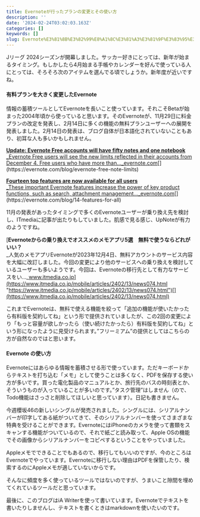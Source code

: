 ```yaml
---
title: Evernoteが行ったプランの変更とその使い方
description: ''
date: '2024-02-24T03:02:03.163Z'
categories: []
keywords: []
slug: Evernote%E3%81%8B%E3%82%99%E8%A1%8C%E3%81%A3%E3%81%9F%E3%83%95%E3%82%9A%E3%83%A9%E3%83%B3%E3%81%AE%E5%A4%89%E6%9B%B4%E3%81%A8%E3%81%9D%E3%81%AE%E4%...
---
```

Jリーグ 2024シーズンが開幕しました。サッカー好きにとっては、新年が始まるタイミング。もしかしたら4月始まる手帳やカレンダーを好んで使っている人にとっては、そろそろ次のアイテムを選んでる頃でしょうか。新年度が近いですね。

#### 有料プランを大きく変更したEvernote

情報の蓄積ツールとしてEvernoteを長いこと使っています。それこそBetaが始まった2004年頃から使っていると思います。そのEvernoteが、11月29日に料金プランの改定を発表し、2月14日に多くの機能の無料プランユーザーへの展開を発表しました。2月14日の発表は、ブログ自体が日本語化されていないこともあり、初耳な人も多いかもしれません。

[**Update: Evernote Free accounts will have fifty notes and one notebook**  
_Evernote Free users will see the new limits reflected in their accounts from December 4. Free users who have more than…_evernote.com](https://evernote.com/blog/evernote-free-note-limits "https://evernote.com/blog/evernote-free-note-limits")[](https://evernote.com/blog/evernote-free-note-limits)

[**Fourteen top features are now available for all users**  
_These important Evernote features increase the power of key product functions, such as search, attachment management…_evernote.com](https://evernote.com/blog/14-features-for-all "https://evernote.com/blog/14-features-for-all")[](https://evernote.com/blog/14-features-for-all)

11月の発表があったタイミングで多くのEvernoteユーザーが乗り換え先を検討し、ITmediaに記事が出たりもしていました。肌感で見る感じ、UpNoteが有力のようですね。

[**Evernoteからの乗り換えでオススメのメモアプリ5選　無料で使うならどれがいい？**  
_人気のメモアプリEvernoteが2023年12月4日、無料アカウントのサービス内容を大幅に改訂しました。今回の変更により他のサービスへの乗り換えを検討しているユーザーも多いようです。今回は、Evernoteの移行先として有力なサービスをい…_www.itmedia.co.jp](https://www.itmedia.co.jp/mobile/articles/2402/13/news074.html "https://www.itmedia.co.jp/mobile/articles/2402/13/news074.html")[](https://www.itmedia.co.jp/mobile/articles/2402/13/news074.html)

これまでEvernoteは、無料で使える機能を絞って「追加の機能が使いたかったら有料版を契約してね」という形で提供されていましたが、この2回の変更により「もっと容量が欲しかったら（使い続けたかったら）有料版を契約してね」という形になったように見受けられます。”フリーミアム”の提供としてはこちらの方が自然なのではと思います。

#### Evernote の使い方

Evernoteにはあらゆる情報を蓄積させる形で使っています。ただキーボードからテキストを打ち込む「メモ」として使うことは多くなく、PDFを保存する使い方が多いです。買った電化製品のマニュアルとか、旅行先のバスの時刻表とか、そういうものが入っていることが多いのです。”タスク管理”はしません（ので、Todo機能はさっさと削除してほしいと思っています）。日記も書きません。

今週櫻坂46の新しいシングルが発売されました。シングルには、シリアルナンバーが印字してある紙がついてきて、そのシリアルナンバーを使ってさまざまな特典を受けることができます。EvernoteにはiPhoneのカメラを使って書類をスキャンする機能がついているので、それで紙ごと読み取って、Apple OSの機能でその画像からシリアルナンバーをコピペするということをやっていました。

Appleメモでできることでもあるので、移行してもいいのですが、今のところはEvernoteでやっています。Evernoteに移行しない理由はPDFを保管したり、検索するのにAppleメモが適していないからです。

そんなに頻度を多く使っているツールではないのですが、うまいこと隙間を埋めてくれているツールだと思っています。

最後に、このブログはiA Writerを使って書いています。Evernoteでテキストを書いたりしませんし、テキストを書くときはmarkdownを使いたいのです。
